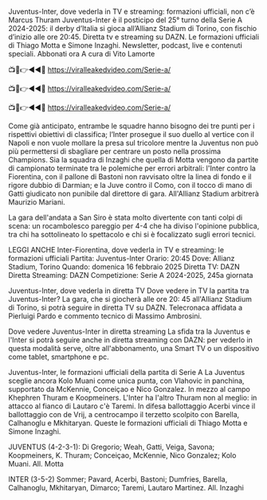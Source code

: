 Juventus-Inter, dove vederla in TV e streaming: formazioni ufficiali, non c’è Marcus Thuram
Juventus-Inter è il posticipo del 25° turno della Serie A 2024-2025: il derby d’Italia si gioca all’Allianz Stadium di Torino, con fischio d’inizio alle ore 20:45. Diretta tv e streaming su DAZN. Le formazioni ufficiali di Thiago Motta e Simone Inzaghi.
Newsletter, podcast, live e contenuti speciali. Abbonati ora
A cura di Vito Lamorte

📺📱👉◄◄🔴  https://viralleakedvideo.com/Serie-a/

📺📱👉◄◄🔴  https://viralleakedvideo.com/Serie-a/

📺📱👉◄◄🔴  https://viralleakedvideo.com/Serie-a/


Come già anticipato, entrambe le squadre hanno bisogno dei tre punti per i rispettivi obiettivi di classifica; l’Inter prosegue il suo duello al vertice con il Napoli e non vuole mollare la presa sul tricolore mentre la Juventus non può più permettersi di sbagliare per centrare un posto nella prossima Champions. Sia la squadra di Inzaghi che quella di Motta vengono da partite di campionato terminate tra le polemiche per errori arbitrali: l'Inter contro la Fiorentina, con il pallone di Bastoni non ravvisato oltre la linea di fondo e il rigore dubbio di Darmian; e la Juve contro il Como, con il tocco di mano di Gatti giudicato non punibile dal direttore di gara. All'Allianz Stadium arbitrerà Maurizio Mariani.

La gara dell'andata a San Siro è stata molto divertente con tanti colpi di scena: un rocambolesco pareggio per 4-4 che ha diviso l'opinione pubblica, tra chi ha sottolineato lo spettacolo e chi si è focalizzato sugli errori tecnici.

LEGGI ANCHE
Inter-Fiorentina, dove vederla in TV e streaming: le formazioni ufficiali
Partita: Juventus-Inter
Orario: 20:45
Dove: Allianz Stadium, Torino
Quando: domenica 16 febbraio 2025
Diretta TV: DAZN
Diretta Streaming: DAZN
Competizione: Serie A 2024-2025, 245a giornata

Juventus-Inter, dove vederla in diretta TV
Dove vedere in TV la partita tra Juventus-Inter? La gara, che si giocherà alle ore 20: 45 all'Allianz Stadium di Torino, si potrà seguire in diretta TV su DAZN. Telecronaca affidata a Pierluigi Pardo e commento tecnico di Massimo Ambrosini.

Dove vedere Juventus-Inter in diretta streaming
La sfida tra la Juventus e l'Inter si potrà seguire anche in diretta streaming con DAZN: per vederlo in questa modalità serve, oltre all'abbonamento, una Smart TV o un dispositivo come tablet, smartphone e pc.

Juventus-Inter, le formazioni ufficiali della partita di Serie A
La Juventus sceglie ancora Kolo Muani come unica punta, con Vlahovic in panchina, supportato da McKennie, Conceiçao e Nico Gonzalez. In mezzo al campo Khephren Thuram e Koopmeiners. L'Inter ha l'altro Thuram non al meglio: in attacco al fianco di Lautaro c'è Taremi. In difesa ballottaggio Acerbi vince il ballottaggio con de Vrij, a centrocampo il terzetto scolpito con Barella, Calhanoglu e Mkhitaryan. Queste le formazioni ufficiali di Thiago Motta e Simone Inzaghi.

JUVENTUS (4-2-3-1): Di Gregorio; Weah, Gatti, Veiga, Savona; Koopmeiners, K. Thuram; Conceiçao, McKennie, Nico Gonzalez; Kolo Muani. All. Motta

INTER (3-5-2) Sommer; Pavard, Acerbi, Bastoni; Dumfries, Barella, Calhanoglu, Mkhitaryan, Dimarco; Taremi, Lautaro Martinez. All. Inzaghi
